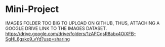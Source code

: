 # Mini-Project

IMAGES FOLDER TOO BIG TO UPLOAD ON GITHUB, THUS, ATTACHING A GOOGLE DRIVE LINK TO THE IMAGES DATASET.
https://drive.google.com/drive/folders/1zAFCqsR8abx4OiXFB-SgHL6gsko9_vYd?usp=sharing
